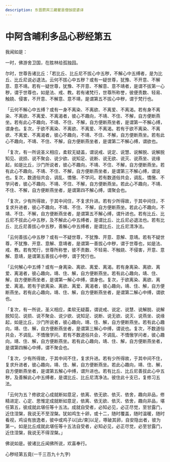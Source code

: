 ```yaml
---
description: 东晋罽宾三藏瞿昙僧伽提婆译
---
```


# 中阿含晡利多品心秽经第五

我闻如是：

一时，佛游舍卫国，在胜林给孤独园。

尔时，世尊告诸比丘：「若比丘、比丘尼不拔心中五秽，不解心中五缚者，是为比丘、比丘尼说必退法。云何不拔心中五秽？或有一疑世尊，犹豫、不开意、不解意、意不靖。若有一疑世尊，犹豫、不开意、不解意、意不靖者，是谓不拔第一心秽，谓于世尊也，如是法、戒、教。若有诸梵行，世尊所称誉，彼便责数、轻易、触娆、侵害，不开意、不解意、意不靖，是谓第五不拔心中秽，谓于梵行也。

「云何不解心中五缚？或有一身不离染、不离欲、不离爱、不离渴。若有身不离染、不离欲、不离爱、不离渴者，彼心不趣向，不靖、不住、不解，自方便断燕坐。若有此心不趣向，不靖、不住、不解，自方便断燕坐者，是谓第一不解心缚，谓身也。复次，于欲不离染、不离欲、不离爱、不离渴。若有于欲不离染、不离欲、不离爱、不离渴者，彼心不趣向，不靖、不住、不解，自方便断燕坐。若有此心不趣向，不靖、不住、不解，自方便断燕坐者，是谓第二不解心缚，谓欲也。

「复次，有一所说圣义相应，柔软无疑盖，谓说戒、说定、说慧、说解脱、说解脱知见、说损、说不聚会、说少欲、说知足、说断、说无欲、说灭、说燕坐、说缘起，如是比丘，沙门所说者，彼心不趣向，不靖、不住、不解，自方便断燕坐。若有此心不趣向，不靖、不住、不解，自方便断燕坐者，是谓第三不解心缚，谓说也。复次，数道俗共会，调乱、憍慠、不学问。若有数道俗共会，调乱、憍慠、不学问者，彼心不趣向、不靖、不住、不解，自方便断燕坐。若此心不趣向，不靖、不住、不解，自方便断燕坐者，是谓第四不解心缚，谓聚会也。

「复次，少有所得故，于其中间住，不复求升进。若有少所得故，于其中间住，不复求升进者，彼心不趣向，不靖、不住、不解，自方便断燕坐。若此心不趣向，不靖、不住、不解，自方便断燕坐者，是谓第五不解心缚，谓升进也。若有比丘、比丘尼不拔此心中五秽，及不解此心中五缚者，是谓比丘、比丘尼必退法也。若有比丘、比丘尼善拔心中五秽，善解心中五缚者，是谓比丘、比丘尼清净法。

「云何善拔心中五秽？或有一不疑世尊，不犹豫、开意、意解、意靖。若有不疑世尊，不犹豫、开意、意解、意靖者，是谓第一善拔心中秽，谓于世尊也，如是法、戒、教。若有梵行，世尊所称誉，彼不责数、不轻易、不触娆、不侵害，开意、意解、意靖，是谓第五善拔心中秽，谓于梵行也。

「云何解心中五缚？或有一身离染、离欲、离爱、离渴。若有身离染、离欲、离爱、离渴者，彼心趣向，靖、住、解，自方便断燕坐。若有此心趣向，靖、住、解，自方便断燕坐者，是谓第一解心中缚，谓身也。复次，于欲离染、离欲、离爱、离渴。若有于欲离染、离欲、离爱、离渴者，彼心趣向，靖、住、解，自方便断燕坐。若有此心趣向，靖、住、解，自方便断燕坐者，是谓第二解心中缚，谓欲也。

「复次，有一所说，圣义相应，柔软无疑葢，谓说戒、说定、说慧、说解脱、说解脱知见、说损、说不聚会、说少欲、说知足、说断、说无欲、说灭、说燕坐、说缘起，如是比丘，沙门所说者，彼心趣向，靖、住、解，自方便断燕坐。若有此心趣向，靖、住、解，自方便断燕坐者，是谓第三解心中缚，谓说也。复次，不数道俗共会，不调乱、不憍慠学问。若有不数道俗共会，不调乱、不憍慠学问者，彼心趣向，靖、住、解，自方便断燕坐。若有此心趣向，靖、住、解，自方便断燕坐者，是谓第四解心中缚，谓不聚会也。

「复次，少有所得故，于其中间不住，复求升进。若有少所得故，于其中间不住，复求升进者，彼心趣向，靖、住、解，自方便断燕坐。若此心趣向，靖、住、解，自方便断燕坐者，是谓第五解心中缚，谓升进也。若有比丘、比丘尼善拔此心中五秽，及善解此心中五缚者，是谓比丘、比丘尼清净法。彼住此十支已，复修习五法。

「云何为五？修欲定心成就断如意足，依离、依无欲、依灭、依舍，趣向非品，修精进定、心定、思惟定成就断如意足，依离、依无欲、依灭、依舍，趣向非品，堪任第五，彼成就此堪任等十五法。成就自受者，必知必见，必正尽觉，至甘露门，近住涅槃，我说无不至涅槃。犹如鸡生十卵，或十二，随时覆盖，随时温暖，随时看视，鸡设有放逸者，彼中或鸡子以\[此/束]以足，啄破其卵，自安隐出者，彼为第一。如是比丘成就此堪任等十五法自受者，必知必见，必正尽觉，必至甘露门，近住涅槃，我说无不得涅槃。」

佛说如是。彼诸比丘闻佛所说，欢喜奉行。

心秽经第五竟(一千三百九十九字)
